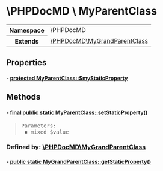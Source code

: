 
# \PHPDocMD \ MyParentClass


<!-- Mardown tables do not handle tables without column names -->
<table>
    <tbody>
        <tr>
            <th>Namespace</th>
            <td>\PHPDocMD</td>
        </tr>
                                <tr>
                <th>Extends</th>
                <td><a href='PHPDocMD-MyGrandParentClass.md' >\PHPDocMD\MyGrandParentClass</a></td>
            </tr>
                    </tbody>
</table>


## Properties
#### - <a href='../../mockups/MyParentClass.php#L6'>protected  MyParentClass::$myStaticProperty</a>

## Methods
#### - <a href='../../mockups/MyParentClass.php#L6'>final public static MyParentClass::setStaticProperty()</a>
<blockquote><pre>Parameters:<br> &#x25FE; mixed $value</pre></blockquote>



### Defined by: <a href='PHPDocMD-MyGrandParentClass.md' >\PHPDocMD\MyGrandParentClass</a>
#### - <a href='../../mockups/MyGrandParentClass.php#L8'>public static MyGrandParentClass::getStaticProperty()</a>
